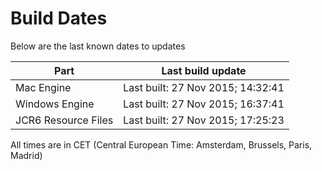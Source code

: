 # Build Dates

Below are the last known dates to updates

Part | Last build update
-----|-----
Mac Engine | Last built: 27 Nov 2015; 14:32:41
Windows Engine | Last built: 27 Nov 2015; 16:37:41
JCR6 Resource Files | Last built: 27 Nov 2015; 17:25:23
All times are in CET (Central European Time: Amsterdam, Brussels, Paris, Madrid)



